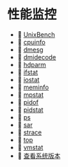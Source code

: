 # 性能监控

* 📄 [UnixBench](siyuan://blocks/20240408181639-8saj9ke)
* 📄 [cpuinfo](siyuan://blocks/20231110105237-8f06fmg)
* 📄 [dmesg](siyuan://blocks/20240408133348-xldq05f)
* 📄 [dmidecode](siyuan://blocks/20231110105237-05adh5q)
* 📄 [hdparm](siyuan://blocks/20231115130306-86r820v)
* 📄 [ifstat](siyuan://blocks/20240405222247-ayjcza4)
* 📄 [iostat](siyuan://blocks/20240220134331-1k31g3o)
* 📄 [meminfo](siyuan://blocks/20231110105237-7l8hmjv)
* 📄 [mpstat](siyuan://blocks/20240405222053-g0h8fjx)
* 📄 [pidof](siyuan://blocks/20240408132404-vtqveen)
* 📄 [pidstat](siyuan://blocks/20240405221937-8y0ncn2)
* 📄 [ps](siyuan://blocks/20240405212320-fn0zqq6)
* 📄 [sar](siyuan://blocks/20231110105237-i8nelud)
* 📄 [strace](siyuan://blocks/20231110105237-fhpi4ld)
* 📄 [top](siyuan://blocks/20240405213206-1nb75qq)
* 📄 [vmstat](siyuan://blocks/20240405222151-bmkrbb7)
* 📄 [查看系统版本](siyuan://blocks/20240405120502-alvz3hx)

‍
